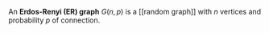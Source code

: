 An **Erdos-Renyi (ER) graph** $G(n,p)$ is a [[random graph]] with $n$ vertices and probability $p$ of connection.
